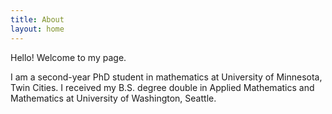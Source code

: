```yaml
---
title: About
layout: home
---
```

Hello! Welcome to my page.

I am a second-year PhD student in mathematics at University of Minnesota, Twin Cities. I received my B.S. degree double in Applied Mathematics and Mathematics at University of Washington, Seattle. 
